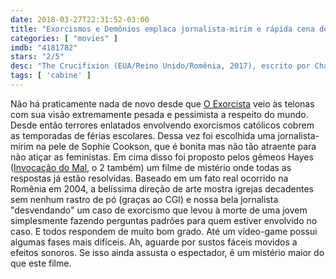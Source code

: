```yaml
---
date: 2018-03-27T22:31:52-03:00
title: "Exorcismos e Demônios emplaca jornalista-mirim e rápida cena de peitinho para seu público jovem"
categories: [ "movies" ]
imdb: "4181782"
stars: "2/5"
desc: "The Crucifixion (EUA/Reino Unido/Romênia, 2017), escrito por Chad Hayes, Carey W. Hayes, dirigido por Xavier Gens, com Sophie Cookson, Corneliu Ulici, Ada Lupu."
tags: [ 'cabine' ]
---
```

Não há praticamente nada de novo desde que [O Exorcista](/o-exorcista) veio às telonas com sua visão extremamente pesada e pessimista a respeito do mundo. Desde então terrores enlatados envolvendo exorcismos católicos cobrem as temporadas de férias escolares. Dessa vez foi escolhida uma jornalista-mirim na pele de Sophie Cookson, que é bonita mas não tão atraente para não atiçar as feministas. Em cima disso foi proposto pelos gêmeos Hayes ([Invocação do Mal](/invocacao-do-mal), o 2 também) um filme de mistério onde todas as respostas já estão resolvidas. Baseado em um fato real ocorrido na Romênia em 2004, a belíssima direção de arte mostra igrejas decadentes sem nenhum rastro de pó (graças ao CGI) e nossa bela jornalista "desvendando" um caso de exorcismo que levou à morte de uma jovem simplesmente fazendo perguntas padrões para quem estiver envolvido no caso. E todos respondem de muito bom grado. Até um vídeo-game possui algumas fases mais difíceis. Ah, aguarde por sustos fáceis movidos a efeitos sonoros. Se isso ainda assusta o espectador, é um mistério maior do que este filme.
